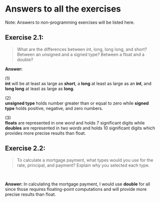 # Answers to all the exercises
Note: Answers to non-programming exercises will be listed here.

## Exercise 2.1:
> What are the differences between int, long, long long,
  and short? Between an unsigned and a signed type? Between a float and
  a double?

**Answer:**

(1) <br> 
**int** will be at least as large as **short**, a **long** at
least as large as an **int**, and **long long** at least as large as **long**. 

(2) <br> 
**unsigned type** holds number greater than or equal to zero while **signed type** holds
positive, negative, and zero numbers.

(3) <br>
**floats** are represented in one *word* and holds 7 significant digits
while **doubles** are represented in *two words* and holds 10 significant digits which provides more
precise results than float.

## Exercise 2.2: 
> To calculate a mortgage payment, what types would you use
  for the rate, principal, and payment? Explain why you selected each type.

<p> &nbsp </p> 

**Answer:** In calculating the mortgage payment, I would use **double** for all since 
those requires floating-point computations and will provide more precise results than float.